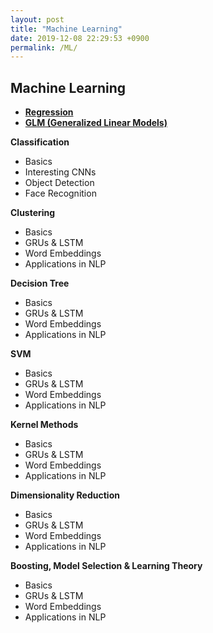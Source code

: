 ```yaml
---
layout: post
title: "Machine Learning"
date: 2019-12-08 22:29:53 +0900
permalink: /ML/
---
```


## Machine Learning

- **<a></a>[Regression](/ML/Regression/)**  
- **<a></a>[GLM (Generalized Linear Models)](/ML/GLM/)**

**Classification**

- Basics
- Interesting CNNs
- Object Detection
- Face Recognition

**Clustering**

- Basics
- GRUs & LSTM
- Word Embeddings
- Applications in NLP

**Decision Tree**

- Basics
- GRUs & LSTM
- Word Embeddings
- Applications in NLP

**SVM**

- Basics
- GRUs & LSTM
- Word Embeddings
- Applications in NLP

**Kernel Methods**

- Basics
- GRUs & LSTM
- Word Embeddings
- Applications in NLP

**Dimensionality Reduction**

- Basics
- GRUs & LSTM
- Word Embeddings
- Applications in NLP

**Boosting, Model Selection & Learning Theory**

- Basics
- GRUs & LSTM
- Word Embeddings
- Applications in NLP